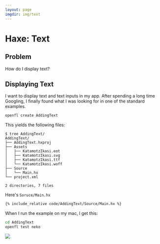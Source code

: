 ```yaml
---
layout: page
imgdir: img/text
---
```


# Haxe: Text

## Problem

How do I display text?

## Displaying Text

I want to display text and text inputs in my app.  After spending a long time Googling, I finally found what I was looking for in one of the standard examples.

```bash
openfl create AddingText
```

This yields the following files:

```
$ tree AddingText/
AddingText/
├── AddingText.hxproj
├── Assets
│   ├── KatamotzIkasi.eot
│   ├── KatamotzIkasi.svg
│   ├── KatamotzIkasi.ttf
│   └── KatamotzIkasi.woff
├── Source
│   └── Main.hx
└── project.xml

2 directories, 7 files
```

Here's `Soruce/Main.hx`

```haxe
{% include_relative code/AddingText/Source/Main.hx %}
```


When I run the example on my mac, I get this:

```bash
cd AddingText
openfl test neko
```

<a href="{{page.imgdir}}/text1-initial.png" target="_blank"><img src="{{page.imgdir}}/text1-initial.png" /></a>


